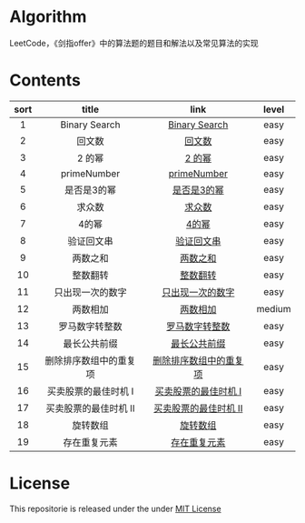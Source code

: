 # Algorithm
LeetCode，《剑指offer》中的算法题的题目和解法以及常见算法的实现

# Contents

| sort | title | link | level |
|:-------:|:-------:|:-------:|:-------:|
|1| Binary Search | [Binary Search](https://github.com/liuzhongning/Algorithm/blob/master/001%20Binary%20Search.md) | easy |
|2| 回文数 | [回文数](https://github.com/liuzhongning/Algorithm/blob/master/002%20回文数.md) | easy |
|3| 2 的幂 | [2 的幂](https://github.com/liuzhongning/Algorithm/blob/master/003%202%20的幂.md) | easy |
|4| primeNumber | [primeNumber](https://github.com/liuzhongning/Algorithm/blob/master/004%20primeNumber.md) | easy |
|5| 是否是3的幂 | [是否是3的幂](https://github.com/liuzhongning/Algorithm/blob/master/005%20是否是3的幂.md) | easy |
|6| 求众数 | [求众数](https://github.com/liuzhongning/Algorithm/blob/master/006%20求众数.md) | easy |
|7| 4的幂 | [4的幂](https://github.com/liuzhongning/Algorithm/blob/master/007%204的幂.md) | easy |
|8| 验证回文串 | [验证回文串](https://github.com/liuzhongning/Algorithm/blob/master/008%20验证回文串.md) | easy |
|9| 两数之和 | [两数之和](https://github.com/liuzhongning/Algorithm/blob/master/009%20两数之和.md) | easy |
|10| 整数翻转 | [整数翻转](https://github.com/liuzhongning/Algorithm/blob/master/010%20整数翻转.md) | easy |
|11| 只出现一次的数字 | [只出现一次的数字](https://github.com/liuzhongning/Algorithm/blob/master/011%20只出现一次的数字.md) | easy |
|12| 两数相加 | [两数相加](https://github.com/liuzhongning/Algorithm/blob/master/012%20两数相加.md) | medium |
|13| 罗马数字转整数 | [罗马数字转整数](https://github.com/liuzhongning/Algorithm/blob/master/013%20罗马数字转整数.md) | easy |
|14| 最长公共前缀 | [最长公共前缀](https://github.com/liuzhongning/Algorithm/blob/master/014%20最长公共前缀.md) | easy |
|15| 删除排序数组中的重复项 | [删除排序数组中的重复项](https://github.com/liuzhongning/Algorithm/blob/master/015%20删除排序数组中的重复项.md) | easy |
|16| 买卖股票的最佳时机 I | [买卖股票的最佳时机 I](https://github.com/liuzhongning/Algorithm/blob/master/016%20买卖股票的最佳时机%20I.md) | easy |
|17| 买卖股票的最佳时机 II | [买卖股票的最佳时机 II](https://github.com/liuzhongning/Algorithm/blob/master/017%20买卖股票的最佳时机%20II.md) | easy |
|18| 旋转数组 | [旋转数组](https://github.com/liuzhongning/Algorithm/blob/master/018%20旋转数组.md) | easy |
|19| 存在重复元素 | [存在重复元素](https://github.com/liuzhongning/Algorithm/blob/master/019%20存在重复元素.md) | easy |


# License

This repositorie is released under the under [MIT License](https://github.com/liuzhongning/Algorithm/blob/master/LICENSE)
